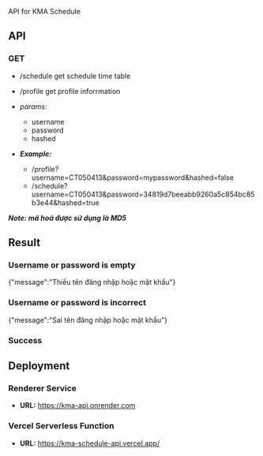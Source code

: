 API for KMA Schedule
## API

### GET
- /schedule   get schedule time table
- /profile    get profile inforrmation
  
- *params:*
  - username
  - password
  - hashed
- ***Example:***
  - /profile?username=CT050413&password=mypassword&hashed=false
  - /schedule?username=CT050413&password=34819d7beeabb9260a5c854bc85b3e44&hashed=true
  
***Note: mã hoá được sử dụng là MD5***
  
## Result
  
### Username or password is empty
  
{"message":"Thiếu tên đăng nhập hoặc mật khẩu"}
  
### Username or password is incorrect
  
{"message":"Sai tên đăng nhập hoặc mật khẩu"}
  
### Success

## Deployment

### Renderer Service

- **URL:** https://kma-api.onrender.com

### Vercel Serverless Function

- **URL:** https://kma-schedule-api.vercel.app/
